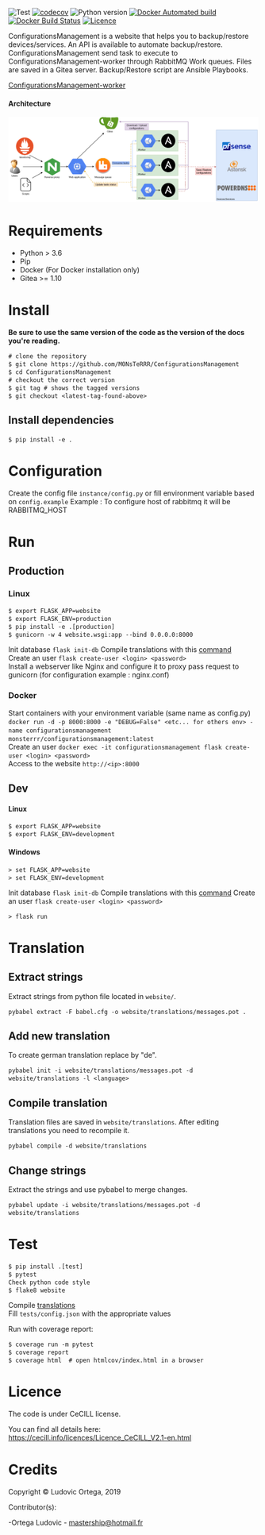 ![Test](https://github.com/M0NsTeRRR/ConfigurationsManagement/workflows/Test/badge.svg?event=push)
[![codecov](https://codecov.io/gh/M0NsTeRRR/ConfigurationsManagement/branch/master/graph/badge.svg?token=KaNnAIAj6P)](https://codecov.io/gh/M0NsTeRRR/ConfigurationsManagement)
![Python version](https://img.shields.io/badge/python-3.6%20%7C%203.7%20%7C%203.8-blue)
[![Docker Automated build](https://img.shields.io/docker/cloud/automated/monsterrr/configurationsmanagement?style=flat-square)](https://hub.docker.com/r/monsterrr/configurationsmanagement)
[![Docker Build Status](https://img.shields.io/docker/cloud/build/monsterrr/configurationsmanagement?style=flat-square)](https://hub.docker.com/r/monsterrr/configurationsmanagement)
[![Licence](https://img.shields.io/badge/license-CeCILL%20V2.1-green)](https://github.com/M0NsTeRRR/ConfigurationsManagement/blob/master/LICENSE)

ConfigurationsManagement is a website that helps you to backup/restore devices/services. An API is available to automate
backup/restore. ConfigurationsManagement send task to execute to ConfigurationsManagement-worker through RabbitMQ Work queues. Files are saved 
in a Gitea server. Backup/Restore script are Ansible Playbooks.

[ConfigurationsManagement-worker](https://github.com/M0NsTeRRR/ConfigurationsManagement-worker)

#### Architecture
![diagram.png](diagram.png)

# Requirements
- Python > 3.6
- Pip
- Docker (For Docker installation only)
- Gitea >= 1.10

# Install

**Be sure to use the same version of the code as the version of the docs
you're reading.**

    # clone the repository
    $ git clone https://github.com/M0NsTeRRR/ConfigurationsManagement
    $ cd ConfigurationsManagement
    # checkout the correct version
    $ git tag # shows the tagged versions
    $ git checkout <latest-tag-found-above>

## Install dependencies

    $ pip install -e .

# Configuration
Create the config file `instance/config.py` or fill environment variable based on `config.example`
Example : To configure host of rabbitmq it will be RABBITMQ_HOST

# Run
## Production
### Linux
    $ export FLASK_APP=website
    $ export FLASK_ENV=production
    $ pip install -e .[production]
    $ gunicorn -w 4 website.wsgi:app --bind 0.0.0.0:8000

Init database `flask init-db`
Compile translations with this [command](#extract-strings)  
Create an user `flask create-user <login> <password>`  
Install a webserver like Nginx and configure it to proxy pass request to gunicorn
(for configuration example : nginx.conf)  

### Docker
Start containers with your environment variable (same name as config.py)  
`docker run -d -p 8000:8000 -e "DEBUG=False" <etc... for others env> -name configurationsmanagement monsterrr/configurationsmanagement:latest`  
Create an user `docker exec -it configurationsmanagement flask create-user <login> <password>`  
Access to the website `http://<ip>:8000`

## Dev
#### Linux

    $ export FLASK_APP=website
    $ export FLASK_ENV=development

#### Windows

    > set FLASK_APP=website
    > set FLASK_ENV=development

Init database `flask init-db`
Compile translations with this [command](#extract-strings)
Create an user `flask create-user <login> <password>`  

    > flask run

# Translation
## Extract strings
Extract strings from python file located in `website/`.

    pybabel extract -F babel.cfg -o website/translations/messages.pot .

## Add new translation
To create german translation replace <language> by "de".

    pybabel init -i website/translations/messages.pot -d website/translations -l <language>

## Compile translation
Translation files are saved in `website/translations`.
After editing translations you need to recompile it.

    pybabel compile -d website/translations

## Change strings
Extract the strings and use pybabel to merge changes.

    pybabel update -i website/translations/messages.pot -d website/translations

# Test

    $ pip install .[test]
    $ pytest
    Check python code style
    $ flake8 website
    

Compile [translations](#translation)  
Fill `tests/config.json` with the appropriate values  

Run with coverage report:

    $ coverage run -m pytest
    $ coverage report
    $ coverage html  # open htmlcov/index.html in a browser

# Licence

The code is under CeCILL license.

You can find all details here: https://cecill.info/licences/Licence_CeCILL_V2.1-en.html

# Credits

Copyright © Ludovic Ortega, 2019

Contributor(s):

-Ortega Ludovic - mastership@hotmail.fr
